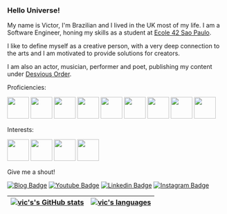 ### Hello Universe!

My name is Victor, I'm Brazilian and I lived in the UK most of my life. I am a Software Engineer, honing my skills as a student at [Ecole 42 Sao Paulo](https://www.42sp.org.br/).

I like to define myself as a creative person, with a very deep connection to the arts and I am motivated to provide solutions for creators.

I am also an actor, musician, performer and poet, publishing my content under [Desvious Order](https://desvious-order.vercel.app/).

Proficiencies: 

[<code><img height="50" src="https://www.vectorlogo.zone/logos/reactjs/reactjs-ar21.svg"></code>](https://reactjs.org/)
[<code><img height="50" src="https://www.vectorlogo.zone/logos/typescriptlang/typescriptlang-icon.svg"></code>](https://www.typescriptlang.org/)
[<code><img height="50" src="https://www.vectorlogo.zone/logos/python/python-horizontal.svg"></code>](https://www.python.org/)
[<code><img height="50" src="https://www.vectorlogo.zone/logos/djangoproject/djangoproject-ar21.svg"></code>](https://www.djangoproject.com/)
[<code><img height="50" src="https://www.vectorlogo.zone/logos/docker/docker-ar21.svg"></code>](https://docs.docker.com/compose/)
[<code><img height="50" src="https://www.vectorlogo.zone/logos/nodejs/nodejs-horizontal.svg"></code>](https://nodejs.org/en/)
[<code><img height="50" src="https://www.vectorlogo.zone/logos/rust-lang/rust-lang-ar21.svg"></code>](https://www.rust-lang.org/)
[<code><img height="50" src="https://www.vectorlogo.zone/logos/heroku/heroku-ar21.svg"></code>](https://id.heroku.com/login)
[<code><img height="50" src="https://www.vectorlogo.zone/logos/linux/linux-ar21.svg"></code>](https://www.linux.org/pages/download/)

Interests:

[<code><img height="50" src="https://www.vectorlogo.zone/logos/amazon_aws/amazon_aws-ar21.svg"></code>](https://aws.amazon.com/)
[<code><img height="50" src="https://www.vectorlogo.zone/logos/google_cloud/google_cloud-ar21.svg"></code>](https://cloud.google.com/)
[<code><img height="50" src="https://www.vectorlogo.zone/logos/pytorch/pytorch-ar21.svg"></code>](https://pytorch.org/)
[<code><img height="50" src="https://www.vectorlogo.zone/logos/stripe/stripe-ar21.svg"></code>](https://stripe.com/en-br)



Give me a shout!

[![Blog Badge](https://img.shields.io/badge/Blog-vicbirth.com-black)](https://desvious-order.vercel.app/)
[![Youtube Badge](https://img.shields.io/badge/-Youtube-FF0000?style=flat-square&labelColor=FF0000&logo=youtube&logoColor=white&link=https://www.youtube.com/channel/UCXY1UV15VsWe29G87Pv8dMQ)](https://www.youtube.com/channel/UCXY1UV15VsWe29G87Pv8dMQ)
[![Linkedin Badge](https://img.shields.io/badge/-LinkedIn-blue?style=flat-square&logo=Linkedin&logoColor=white&link=https://www.linkedin.com/in/victor-nascimento-dev/)](https://www.linkedin.com/in/victor-nascimento-dev/)
[![Instagram Badge](https://img.shields.io/badge/-Instagram-pink?style=flat-square&logo=Instagram&logoColor=white&link=https://www.instagram.com/vic_birth/)](https://www.instagram.com/vic_birth/)

| [![vic's's GitHub stats](https://github-readme-stats.vercel.app/api?username=vix993&count_private=true&show_icons=true&hide=issues&hide_border=false&theme=dark)](https://github.com/vix993?tab=repositories) | [![vic's languages](https://github-readme-stats.vercel.app/api/top-langs/?username=vix993&layout=compact&hide_border=true&theme=dark)](https://github.com/vix993?tab=repositories) |
|:-:|:-:|

<!--
**vix993/vix993** is a ✨ _special_ ✨ repository because its `README.md` (this file) appears on your GitHub profile.

Here are some ideas to get you started:

- 🔭 I’m currently working on ...
- 🌱 I’m currently learning ...
- 👯 I’m looking to collaborate on ...
- 🤔 I’m looking for help with ...
- 💬 Ask me about ...
- 📫 How to reach me: ...
- 😄 Pronouns: ...
- ⚡ Fun fact: ...
-->
